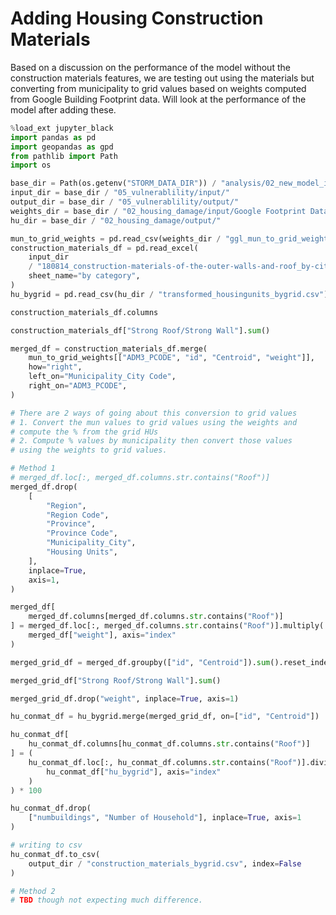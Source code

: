# Adding Housing Construction Materials

Based on a discussion on the performance of the model
without the construction materials features, we are testing out
using the materials but converting from municipality to grid
values based on weights computed from Google Building Footprint data.
Will look at the performance of the model after adding these.

```python
%load_ext jupyter_black
import pandas as pd
import geopandas as gpd
from pathlib import Path
import os
```

```python
base_dir = Path(os.getenv("STORM_DATA_DIR")) / "analysis/02_new_model_input/"
input_dir = base_dir / "05_vulnerablility/input/"
output_dir = base_dir / "05_vulnerablility/output/"
weights_dir = base_dir / "02_housing_damage/input/Google Footprint Data/"
hu_dir = base_dir / "02_housing_damage/output/"
```

```python
mun_to_grid_weights = pd.read_csv(weights_dir / "ggl_mun_to_grid_weights.csv")
construction_materials_df = pd.read_excel(
    input_dir
    / "180814_construction-materials-of-the-outer-walls-and-roof_by-city_municipality.xlsx",
    sheet_name="by category",
)
hu_bygrid = pd.read_csv(hu_dir / "transformed_housingunits_bygrid.csv")
```

```python
construction_materials_df.columns
```

```python
construction_materials_df["Strong Roof/Strong Wall"].sum()
```

```python
merged_df = construction_materials_df.merge(
    mun_to_grid_weights[["ADM3_PCODE", "id", "Centroid", "weight"]],
    how="right",
    left_on="Municipality_City Code",
    right_on="ADM3_PCODE",
)
```

```python
# There are 2 ways of going about this conversion to grid values
# 1. Convert the mun values to grid values using the weights and
# compute the % from the grid HUs
# 2. Compute % values by municipality then convert those values
# using the weights to grid values.
```

```python
# Method 1
# merged_df.loc[:, merged_df.columns.str.contains("Roof")]
merged_df.drop(
    [
        "Region",
        "Region Code",
        "Province",
        "Province Code",
        "Municipality_City",
        "Housing Units",
    ],
    inplace=True,
    axis=1,
)
```

```python
merged_df[
    merged_df.columns[merged_df.columns.str.contains("Roof")]
] = merged_df.loc[:, merged_df.columns.str.contains("Roof")].multiply(
    merged_df["weight"], axis="index"
)
```

```python
merged_grid_df = merged_df.groupby(["id", "Centroid"]).sum().reset_index()
```

```python
merged_grid_df["Strong Roof/Strong Wall"].sum()
```

```python
merged_grid_df.drop("weight", inplace=True, axis=1)
```

```python
hu_conmat_df = hu_bygrid.merge(merged_grid_df, on=["id", "Centroid"])
```

```python
hu_conmat_df[
    hu_conmat_df.columns[hu_conmat_df.columns.str.contains("Roof")]
] = (
    hu_conmat_df.loc[:, hu_conmat_df.columns.str.contains("Roof")].divide(
        hu_conmat_df["hu_bygrid"], axis="index"
    )
) * 100
```

```python
hu_conmat_df.drop(
    ["numbuildings", "Number of Household"], inplace=True, axis=1
)
```

```python
# writing to csv
hu_conmat_df.to_csv(
    output_dir / "construction_materials_bygrid.csv", index=False
)
```

```python
# Method 2
# TBD though not expecting much difference.

```

